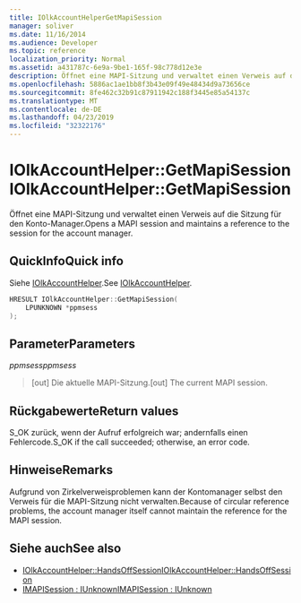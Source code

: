 ```yaml
---
title: IOlkAccountHelperGetMapiSession
manager: soliver
ms.date: 11/16/2014
ms.audience: Developer
ms.topic: reference
localization_priority: Normal
ms.assetid: a431787c-6e9a-9be1-165f-98c778d12e3e
description: Öffnet eine MAPI-Sitzung und verwaltet einen Verweis auf die Sitzung für den Konto-Manager.
ms.openlocfilehash: 5886ac1ae1bb8f3b43e09f49e48434d9a73656ce
ms.sourcegitcommit: 8fe462c32b91c87911942c188f3445e85a54137c
ms.translationtype: MT
ms.contentlocale: de-DE
ms.lasthandoff: 04/23/2019
ms.locfileid: "32322176"
---
```

# <a name="iolkaccounthelpergetmapisession"></a><span data-ttu-id="fa7f1-103">IOlkAccountHelper::GetMapiSession</span><span class="sxs-lookup"><span data-stu-id="fa7f1-103">IOlkAccountHelper::GetMapiSession</span></span>

<span data-ttu-id="fa7f1-104">Öffnet eine MAPI-Sitzung und verwaltet einen Verweis auf die Sitzung für den Konto-Manager.</span><span class="sxs-lookup"><span data-stu-id="fa7f1-104">Opens a MAPI session and maintains a reference to the session for the account manager.</span></span>
  
## <a name="quick-info"></a><span data-ttu-id="fa7f1-105">QuickInfo</span><span class="sxs-lookup"><span data-stu-id="fa7f1-105">Quick info</span></span>

<span data-ttu-id="fa7f1-106">Siehe [IOlkAccountHelper](iolkaccounthelper.md).</span><span class="sxs-lookup"><span data-stu-id="fa7f1-106">See [IOlkAccountHelper](iolkaccounthelper.md).</span></span>
  
```cpp
HRESULT IOlkAccountHelper::GetMapiSession(  
    LPUNKNOWN *ppmsess 
);
```

## <a name="parameters"></a><span data-ttu-id="fa7f1-107">Parameter</span><span class="sxs-lookup"><span data-stu-id="fa7f1-107">Parameters</span></span>

<span data-ttu-id="fa7f1-108">_ppmsess_</span><span class="sxs-lookup"><span data-stu-id="fa7f1-108">_ppmsess_</span></span>
  
> <span data-ttu-id="fa7f1-109">[out] Die aktuelle MAPI-Sitzung.</span><span class="sxs-lookup"><span data-stu-id="fa7f1-109">[out] The current MAPI session.</span></span>
    
## <a name="return-values"></a><span data-ttu-id="fa7f1-110">Rückgabewerte</span><span class="sxs-lookup"><span data-stu-id="fa7f1-110">Return values</span></span>

<span data-ttu-id="fa7f1-111">S_OK zurück, wenn der Aufruf erfolgreich war; andernfalls einen Fehlercode.</span><span class="sxs-lookup"><span data-stu-id="fa7f1-111">S_OK if the call succeeded; otherwise, an error code.</span></span>
  
## <a name="remarks"></a><span data-ttu-id="fa7f1-112">Hinweise</span><span class="sxs-lookup"><span data-stu-id="fa7f1-112">Remarks</span></span>

<span data-ttu-id="fa7f1-113">Aufgrund von Zirkelverweisproblemen kann der Kontomanager selbst den Verweis für die MAPI-Sitzung nicht verwalten.</span><span class="sxs-lookup"><span data-stu-id="fa7f1-113">Because of circular reference problems, the account manager itself cannot maintain the reference for the MAPI session.</span></span>
  
## <a name="see-also"></a><span data-ttu-id="fa7f1-114">Siehe auch</span><span class="sxs-lookup"><span data-stu-id="fa7f1-114">See also</span></span>

- [<span data-ttu-id="fa7f1-115">IOlkAccountHelper::HandsOffSession</span><span class="sxs-lookup"><span data-stu-id="fa7f1-115">IOlkAccountHelper::HandsOffSession</span></span>](iolkaccounthelper-handsoffsession.md)
- [<span data-ttu-id="fa7f1-116">IMAPISession : IUnknown</span><span class="sxs-lookup"><span data-stu-id="fa7f1-116">IMAPISession : IUnknown</span></span>](https://msdn.microsoft.com/library/5650fa2a-6e62-451c-964e-363f7bee2344%28Office.15%29.aspx)

